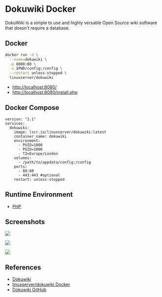 # Dokuwiki Docker

DokuWiki is a simple to use and highly versatile Open Source wiki software that doesn't require a database.

## Docker
```sh
docker run -d \
  --name=dokuwiki \
  -p 8080:80 \
  -v $PWD/config:/config \
  --restart unless-stopped \
  linuxserver/dokuwiki
```
- [http://localhost:8080/](http://localhost:8080/)
- [http://localhost:8080/install.php](http://localhost:8080/install.php)

## Docker Compose
```
version: "2.1"
services:
  dokuwiki:
    image: lscr.io/linuxserver/dokuwiki:latest
    container_name: dokuwiki
    environment:
      - PUID=1000
      - PGID=1000
      - TZ=Europe/London
    volumes:
      - /path/to/appdata/config:/config
    ports:
      - 80:80
      - 443:443 #optional
    restart: unless-stopped
```

## Runtime Environment
- [PHP](https://www.php.net/downloads)

## Screenshots
![](https://www.dokuwiki.org/_media/dokuwikimainwindow.png)

![](https://www.dokuwiki.org/_media/editwindow.png?cache=&w=900&h=768&tok=dcbf05)

![](https://www.dokuwiki.org/_media/wiki:mediamanager.png?w=400&tok=56f33a)

## References
- [Dokuwiki](https://www.dokuwiki.org/dokuwiki/)
- [linuxserver/dokuwiki Docker](https://hub.docker.com/r/linuxserver/dokuwiki)
- [Dokuwiki GitHub](https://github.com/splitbrain/dokuwiki)